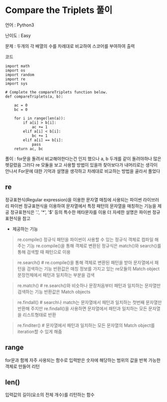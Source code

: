 Compare the Triplets 풀이
=========

언어 : Python3

난이도 : Easy

문제 : 두개의 각 배열의 수를 차례대로 비교하여 스코어를 부여하여 출력

코드

<pre><code>import math
import os
import random
import re
import sys

# Complete the compareTriplets function below.
def compareTriplets(a, b):
    
    ac = 0
    bc = 0
    
    for i in range(len(a)):
        if a[i] > b[i]:
            ac += 1
        elif a[i] < b[i]:
            bc += 1
        elif a[i] == b[i]:
            pass
    return ac, bc    </code></pre>
    
    
풀이 : for문을 돌려서 비교해야한다는건 인지 했으나 a, b 두개를 같이 돌려야하나
많은 헷갈렸음 그러다 re 모듈을 보고 사용할 방법이 있을까 찾아보다가 내머리로는 생각이 안나서
For문에 대한 기억과 설명을 생각하고 차례대로 비교하는 방법을 골라서 풀었다

re
-----
정규표현식(Regular expression)을 이용한 문자열 매칭에 사용되는 파이썬 라이브러리
파이썬 정규표현식을 이용하여 문자열에서 특정 패턴의 문자열을 매칭하는 기능을 제공
정규표현식은 '.', '*', '$' 등의 특수한 메타문자를 이용
더 자세한 설명은 파이썬 정규표현식을 참고


- 제공하는 기능

>re.compile()
정규식 패턴을 파이썬이 사용할 수 있는 정규식 객체로 컴파일 해주는 기능
re.compile()을 통해 객체로 변환된 정규식은 match()와 search()를 통해 검색할 때 패턴으로 이용

>re.search() #
re.compile()을 통해 객체로 변환된 패턴을 받아 문자열에서 패턴을 검색하는 기능
반환값은 매칭 정보를 가지고 있는 re모듈의 Match object
문장전체에서 패턴과 일치하는 부분을 검색

>re.match() #
re.search()와 비슷하나 문장처음부터 패턴과 일치하는 문자열만 검색하는 기능
반환값은 Match objects

>re.findall() #
search나 match는 문자열에서 패턴과 일치하는 첫번째 문자열만 반환해 주지만
re.findall()을 사용하면 문자열에서 패턴과 일치하는 모든 문자열을 리스트형태로 반환

>re.finditer() #
문자열에서 패턴과 일치하는 모든 문자열의 Match object를 iteration할 수 있게 해줌


range
------
for문과 함께 자주 사용되는 함수로 입력받은 숫자에 해당하는 범위의 값을 반복 가능한 객체로 만들어 리턴


len()
-----
입력값의 길이(요소의 전체 개수)를 리턴하는 함수

